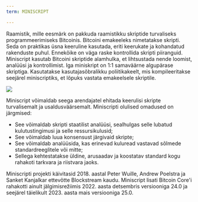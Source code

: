 ```yaml
---
term: MINISCRIPT

---
```

Raamistik, mille eesmärk on pakkuda raamistikku skriptide turvaliseks programmeerimiseks Bitcoinis. Bitcoini emakeeleks nimetatakse skripti. Seda on praktikas üsna keeruline kasutada, eriti keerukate ja kohandatud rakenduste puhul. Ennekõike on väga raske kontrollida skripti piiranguid. Miniscript kasutab Bitcoini skriptide alamhulka, et lihtsustada nende loomist, analüüsi ja kontrollimist. Iga miniskript on 1:1 samaväärne algupärase skriptiga. Kasutatakse kasutajasõbralikku poliitikakeelt, mis kompileeritakse seejärel miniscriptiks, et lõpuks vastata emakeelsele skriptile.

![](../../dictionnaire/assets/30.webp)

Miniscript võimaldab seega arendajatel ehitada keerulisi skripte turvalisemalt ja usaldusväärsemalt. Miniscripti olulised omadused on järgmised:


- See võimaldab skripti staatilist analüüsi, sealhulgas selle lubatud kulutustingimusi ja selle ressursikulusid;
- See võimaldab luua konsensust järgivaid skripte;
- See võimaldab analüüsida, kas erinevad kuluread vastavad sõlmede standardreeglitele või mitte;
- Sellega kehtestatakse üldine, arusaadav ja koostatav standard kogu rahakoti tarkvara ja riistvara jaoks.

Miniscripti projekti käivitasid 2018. aastal Peter Wuille, Andrew Poelstra ja Sanket Kanjalkar ettevõtte Blockstream kaudu. Miniscript lisati Bitcoin Core'i rahakotti ainult jälgimisrežiimis 2022. aasta detsembris versiooniga 24.0 ja seejärel täielikult 2023. aasta mais versiooniga 25.0.